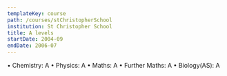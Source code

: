 ```yaml
---
templateKey: course
path: /courses/stChristopherSchool
institution: St Christopher School
title: A levels
startDate: 2004-09
endDate: 2006-07
---
```


• Chemistry: A
• Physics: A
• Maths: A
• Further Maths: A
• Biology(AS): A
